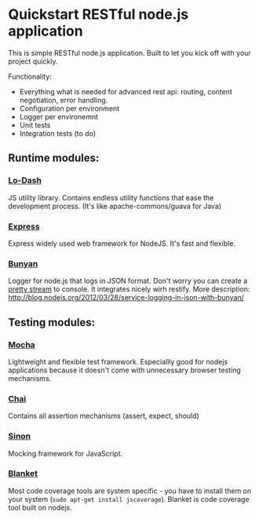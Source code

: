 # Quickstart RESTful node.js application

This is simple RESTful node.js application.
Built to let you kick off with your project quickly.

Functionality:
- Everything what is needed for advanced rest api: routing, content negotiation, error handling.
- Configuration per environment
- Logger per environemnt
- Unit tests
- Integration tests (to do)

## Runtime modules:

### [Lo-Dash](http://lodash.com/)

JS utility library. Contains endless utility functions that ease the development process.
(It's like apache-commons/guava for Java)

### [Express](http://mcavage.me/node-restify/)

Express widely used web framework for NodeJS. 
It's fast and flexible.

### [Bunyan](https://github.com/trentm/node-bunyan)

Logger for node.js that logs in JSON format.
Don't worry you can create a [pretty stream](https://github.com/mrrama/node-bunyan-prettystream) to console. 
It integrates nicely wirh restify.
More description: http://blog.nodejs.org/2012/03/28/service-logging-in-json-with-bunyan/

## Testing modules:

### [Mocha](http://visionmedia.github.io/mocha/)

Lightweight and flexible test framework.
Especiallly good for nodejs applications because it doesn't come with unnecessary browser testing mechanisms.

### [Chai](http://chaijs.com/guide/styles/)

Contains all assertion mechanisms (assert, expect, should)

### [Sinon](http://sinonjs.org/)

Mocking framework for JavaScript.

### [Blanket](http://blanketjs.org/)

Most code coverage tools are system specific - you have to install them on your system (`sudo apt-get install jscoverage`).
Blanket is code coverage tool built on nodejs. 
